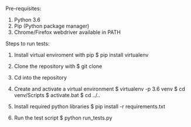 Pre-requisites:
1. Python 3.6
2. Pip (Python package manager)
3. Chrome/Firefox webdriver available in PATH

Steps to run tests:
1. Install virtual enviroment with pip
   $ pip install virtualenv

2. Clone the repository with $ git clone

3. Cd into the repository

4. Create and activate a virtual environment
   $ virtualenv -p 3.6 venv
   $ cd venv/Scripts
   $ activate.bat
   $ cd ../..

5. Install required python libraries
   $ pip install -r requirements.txt

6. Run the test script
   $ python run_tests.py